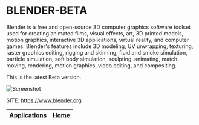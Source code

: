# BLENDER-BETA

 Blender is a free and open-source 3D computer graphics software toolset used  for creating animated films, visual effects, art, 3D printed models, motion  graphics, interactive 3D applications, virtual reality, and computer games.  Blender's features include 3D modeling, UV unwrapping, texturing, raster  graphics editing, rigging and skinning, fluid and smoke simulation, particle  simulation, soft body simulation, sculpting, animating, match moving,  rendering, motion graphics, video editing, and compositing.
 
 This is the latest Beta version.
 
 ![Screenshot](https://upload.wikimedia.org/wikipedia/commons/3/33/Blender_3.1.0_screenshot.png)
 
 SITE: https://www.blender.org

 | [Applications](https://portable-linux-apps.github.io/apps.html) | [Home](https://portable-linux-apps.github.io)
 | --- | --- |
